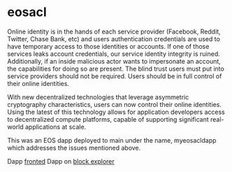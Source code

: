 # eosacl

Online identity is in the hands of each service provider (Facebook, Reddit, Twitter, Chase Bank, etc) and users authentication credentials are used to have temporary access to those identities or accounts. If one of those services leaks account credentials, our service identity integrity is ruined. Additionally, if an inside malicious actor wants to impersonate an account, the capabilities for doing so are present. The blind trust users must put into service providers should not be required. Users should be in full control of their online identities. 

With new decentralized technologies that leverage asymmetric cryptography characteristics, users can now control their online identities. Using the latest of this technology allows for application developers access to decentralized compute platforms, capable of supporting significant real-world applications at scale. 

This was an EOS dapp deployed to main under the name, myeosacldapp which addresses the issues mentioned above.

Dapp [fronted](https://eosacl.herokuapp.com/)
Dapp on [block explorer](https://eosauthority.com/account/myeosacldapp?network=eos&mode=contract&sub=actions&action=claimlock)
